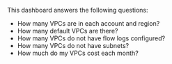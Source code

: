 This dashboard answers the following questions:

- How many VPCs are in each account and region?
- How many default VPCs are there?
- How many VPCs do not have flow logs configured?
- How many VPCs do not have subnets?
- How much do my VPCs cost each month?
